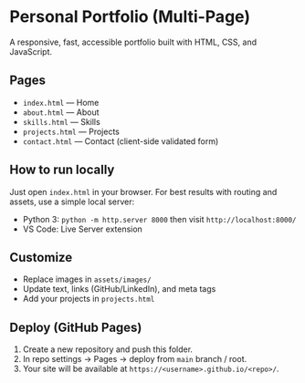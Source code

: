# Personal Portfolio (Multi-Page)

A responsive, fast, accessible portfolio built with HTML, CSS, and JavaScript.

## Pages
- `index.html` — Home
- `about.html` — About
- `skills.html` — Skills
- `projects.html` — Projects
- `contact.html` — Contact (client-side validated form)

## How to run locally
Just open `index.html` in your browser. For best results with routing and assets, use a simple local server:
- Python 3: `python -m http.server 8000` then visit `http://localhost:8000/`
- VS Code: Live Server extension

## Customize
- Replace images in `assets/images/`
- Update text, links (GitHub/LinkedIn), and meta tags
- Add your projects in `projects.html`

## Deploy (GitHub Pages)
1. Create a new repository and push this folder.
2. In repo settings → Pages → deploy from `main` branch / root.
3. Your site will be available at `https://<username>.github.io/<repo>/`.